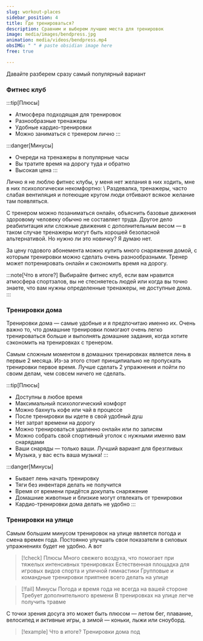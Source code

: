 ```yaml
---
slug: workout-places
sidebar_position: 4
title: Где тренироваться?
description: Сравним и выберем лучшие места для тренировок
image: media/images/bendpress.jpg
animation: media/videos/bendpress.mp4
obsIMG: " " # paste obsidian image here
free: true

---
```


Давайте разберем сразу самый популярный вариант

### Фитнес клуб

:::tip[Плюсы]
- Атмосфера подходящая для тренировок
- Разнообразные тренажеры
- Удобные кардио-тренировки
- Можно заниматься с тренером лично
:::

:::danger[Минусы]
- Очереди на тренажеры в популярные часы
- Вы тратите время на дорогу туда и обратно
- Высокая цена
:::

Лично я не люблю фитнес клубы, у меня нет желания в них ходить, мне в них психологически некомфортно: \ 
Раздевалка, тренажеры, часто слабая вентиляция и потеющие кругом люди отбивают всякое желание там появляться.

С тренером можно позаниматься онлайн, объяснить базовые движения здоровому человеку обычно не составляет труда. Другое дело реабилитация или сложные движения с дополнительным весом — в таком случае тренажеры могут быть хорошей безопасной альтернативой. Но нужно ли это новичку? Я думаю нет.

За цену годового абонемента можно купить много снаряжения домой, с которым тренировки можно сделать очень разнообразными. Тренер может потренировать онлайн и сэкономить время на дорогу.

:::note[Что в итоге?]
Выбирайте фитнес клуб, если вам нравится атмосфера спортзалов, вы не стесняетесь людей или когда вы точно знаете, что вам нужны определенные тренажеры, не доступные дома.
:::

### Тренировки дома

Тренировки дома — самые удобные и я предпочитаю именно их. Очень важно то, что домашние тренировки помогают очень легко тренироваться больше и выполнять домашние задания, когда хотите сэкономить на тренировках с тренером.

Самым сложным моментом в домашних тренировках является лень в первые 2 месяца. Из-за этого стоит принципиально не пропускать тренировки первое время. Лучше сделать 2 упражнения и пойти по своим делам, чем совсем ничего не сделать.

:::tip[Плюсы]
- Доступны в любое время
- Максимальный психологический комфорт
- Можно бахнуть кофе или чай в процессе
- После тренировки вы идете в свой удобный душ
- Нет затрат времени на дорогу
- Можно тренироваться удаленно онлайн или по записям
- Можно собрать свой спортивный уголок с нужными именно вам снарядами
- Ваши снаряды — только ваши. Лучший вариант для брезгливых
- Музыка, у вас есть ваша музыка!
:::

:::danger[Минусы]
- Бывает лень начать тренировку
- Тяги без инвентаря делать не получится
- Время от времени придётся докупать снаряжение
- Домашние животные и близкие могут отвлекать от тренировки
- Кардио-тренировки дома делать не удобно
:::

### Тренировки на улице

Самым большим минусом тренировок на улице является погода и смена времен года. Постоянно улучшать свои показатели в силовых упражнениях будет не удобно. А вот 

> [!check] Плюсы
> Много свежего воздуха, что помогает при тяжелых интенсивных тренировках
> Естественная площадка для игровых видов спорта и уличной гимнастики
> Групповые и командные тренировки приятнее всего делать на улице
> 

> [!fail] Минусы
> Погода и время года не всегда на вашей стороне
> Требует дополнительного времени
> В тренировках на улице легче получить травме

С точки зрения досуга это может быть плюсом — летом бег, плавание, велосипед и активные игры, а зимой — коньки, лыжи или сноуборд. 


> [!example] Что в итоге?
>  Тренировки дома под